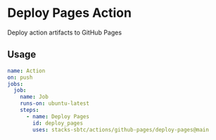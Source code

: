 # Deploy Pages Action

Deploy action artifacts to GitHub Pages

## Usage

```yaml
name: Action
on: push
jobs:
  job:
    name: Job
    runs-on: ubuntu-latest
    steps:
      - name: Deploy Pages
        id: deploy_pages
        uses: stacks-sbtc/actions/github-pages/deploy-pages@main
```
